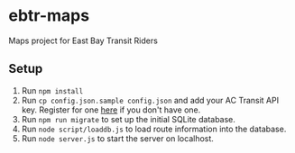 # ebtr-maps
Maps project for East Bay Transit Riders

## Setup

1. Run `npm install`
2. Run `cp config.json.sample config.json` and add your AC Transit API key. Register for one [here](http://api.actransit.org/transit/Account/Register) if you don't have one.
3. Run `npm run migrate` to set up the initial SQLite database.
4. Run `node script/loaddb.js` to load route information into the database.
5. Run `node server.js` to start the server on localhost.
